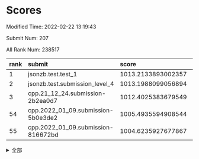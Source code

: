 # Scores

Modified Time: 2022-02-22 13:19:43

Submit Num: 207

All Rank Num: 238517

| rank |               submit               |       score        |       sigma        | pk_num |
| :--- | :--------------------------------- | :----------------- | :----------------- | :----- |
| 1    | jsonzb.test.test_1                 | 1013.2133893002357 | 0.7927494361435261 | 4612   |
| 2    | jsonzb.test.submission_level_4     | 1013.1988099056894 | 0.800564309629153  | 4608   |
| 3    | cpp.21_12_24.submission-2b2ea0d7   | 1012.4025383679549 | 0.795712250367064  | 4611   |
| 54   | cpp.2022_01_09.submission-5b0e3de2 | 1005.4935594908544 | 0.7246890221223284 | 4609   |
| 55   | cpp.2022_01_09.submission-816672bd | 1004.6235927677867 | 0.7223131439406599 | 4610   |


<details>
<summary>全部</summary>

| rank |                 submit                 |       score        |       sigma        | pk_num |
| :--- | :------------------------------------- | :----------------- | :----------------- | :----- |
| 1    | jsonzb.test.test_1                     | 1013.2133893002357 | 0.7927494361435261 | 4612   |
| 2    | jsonzb.test.submission_level_4         | 1013.1988099056894 | 0.800564309629153  | 4608   |
| 3    | cpp.21_12_24.submission-2b2ea0d7       | 1012.4025383679549 | 0.795712250367064  | 4611   |
| 4    | gobigger.level_3.submission_level_3_11 | 1011.4081962168549 | 0.769443008381929  | 4607   |
| 5    | gobigger.level_3.submission_level_3_30 | 1011.2392291392331 | 0.7825322777231482 | 4609   |
| 6    | gobigger.level_3.submission_level_3_48 | 1011.0813239273406 | 0.7842861130499448 | 4608   |
| 7    | gobigger.level_3.submission_level_3_28 | 1010.9663502792047 | 0.7841269818519467 | 4607   |
| 8    | gobigger.level_3.submission_level_3_34 | 1010.9439546859437 | 0.7781294016027126 | 4603   |
| 9    | gobigger.level_3.submission_level_3_35 | 1010.9166518090162 | 0.7852067575271734 | 4613   |
| 10   | gobigger.level_3.submission_level_3_44 | 1010.7853628507395 | 0.7683221558157005 | 4612   |
| 11   | gobigger.level_3.submission_level_3_20 | 1010.7027203286997 | 0.7291903806323695 | 4609   |
| 12   | gobigger.level_3.submission_level_3_4  | 1010.5933207432773 | 0.7619534274303019 | 4611   |
| 13   | gobigger.level_3.submission_level_3_32 | 1010.5438268669811 | 0.7655050184395029 | 4606   |
| 14   | gobigger.level_3.submission_level_3_38 | 1010.5298424932442 | 0.7739779794225826 | 4610   |
| 15   | gobigger.level_3.submission_level_3_25 | 1010.4510902657177 | 0.7564462538690093 | 4608   |
| 16   | gobigger.level_3.submission_level_3_1  | 1010.3703478529716 | 0.7561037894674943 | 4608   |
| 17   | gobigger.level_3.submission_level_3_37 | 1010.3387458116057 | 0.767239790365435  | 4610   |
| 18   | gobigger.level_3.submission_level_3_33 | 1010.2683421852753 | 0.7507315700477686 | 4611   |
| 19   | gobigger.level_3.submission_level_3_27 | 1010.2540067656099 | 0.749429305939231  | 4610   |
| 20   | gobigger.level_3.submission_level_3_49 | 1010.2462405044674 | 0.7665392793554825 | 4610   |
| 21   | gobigger.level_3.submission_level_3_40 | 1010.1923485973284 | 0.7481540589672472 | 4608   |
| 22   | gobigger.level_3.submission_level_3_21 | 1010.1082899030721 | 0.7395988767224903 | 4607   |
| 23   | gobigger.level_3.submission_level_3_17 | 1010.0828849226416 | 0.7995205609842811 | 4604   |
| 24   | gobigger.level_3.submission_level_3_2  | 1010.0819628415461 | 0.7528318800115172 | 4603   |
| 25   | gobigger.level_3.submission_level_3_45 | 1010.0757881611521 | 0.7677415879263129 | 4610   |
| 26   | gobigger.level_3.submission_level_3_36 | 1010.0232261037582 | 0.7788760799807589 | 4609   |
| 27   | gobigger.level_3.submission_level_3_9  | 1009.9536363737252 | 0.761719311107083  | 4611   |
| 28   | gobigger.level_3.submission_level_3_7  | 1009.9025442212328 | 0.7623466155715661 | 4610   |
| 29   | gobigger.level_3.submission_level_3_5  | 1009.7379744766762 | 0.7247279150805068 | 4608   |
| 30   | gobigger.level_3.submission_level_3_12 | 1009.6912044057075 | 0.7536066419176722 | 4611   |
| 31   | gobigger.level_3.submission_level_3_6  | 1009.6146374584738 | 0.7590903287911895 | 4609   |
| 32   | gobigger.level_3.submission_level_3_15 | 1009.5871174276216 | 0.7343196450381999 | 4609   |
| 33   | gobigger.level_3.submission_level_3_42 | 1009.5776982444887 | 0.7659418361884726 | 4607   |
| 34   | gobigger.level_3.submission_level_3_43 | 1009.5570844214267 | 0.751680651356887  | 4612   |
| 35   | gobigger.level_3.submission_level_3_8  | 1009.5554611971651 | 0.7578634777925563 | 4614   |
| 36   | gobigger.level_3.submission_level_3_31 | 1009.5419179517172 | 0.7657703333024375 | 4611   |
| 37   | gobigger.level_3.submission_level_3_46 | 1009.5384761239985 | 0.7478795310452504 | 4610   |
| 38   | gobigger.level_3.submission_level_3_3  | 1009.5269788997576 | 0.7724041090732398 | 4607   |
| 39   | gobigger.level_3.submission_level_3_24 | 1009.5228631967436 | 0.7342867799838428 | 4608   |
| 40   | gobigger.level_3.submission_level_3_29 | 1009.4902392465888 | 0.7441369257871054 | 4609   |
| 41   | gobigger.level_3.submission_level_3_41 | 1009.4080558418776 | 0.7552013448973506 | 4608   |
| 42   | gobigger.level_3.submission_level_3_18 | 1009.3161224015546 | 0.7401989226887701 | 4604   |
| 43   | gobigger.level_3.submission_level_3_10 | 1009.3100741641823 | 0.7508224566559965 | 4607   |
| 44   | gobigger.level_3.submission_level_3_47 | 1009.2198059568389 | 0.753535945483025  | 4615   |
| 45   | gobigger.level_3.submission_level_3_14 | 1009.2158186733064 | 0.7375425281365577 | 4610   |
| 46   | gobigger.level_3.submission_level_3_13 | 1009.1220773084954 | 0.7479585770059004 | 4608   |
| 47   | gobigger.level_3.submission_level_3_16 | 1009.0461743428963 | 0.7577583988694281 | 4608   |
| 48   | gobigger.level_3.submission_level_3_22 | 1008.9932282639769 | 0.753586059294952  | 4612   |
| 49   | gobigger.level_3.submission_level_3_26 | 1008.9315240067561 | 0.74219976397813   | 4612   |
| 50   | gobigger.level_3.submission_level_3_19 | 1008.850592002907  | 0.7633282162971498 | 4611   |
| 51   | gobigger.level_3.submission_level_3_39 | 1008.8049188059285 | 0.751386770411543  | 4612   |
| 52   | gobigger.level_3.submission_level_3_23 | 1008.3289607287835 | 0.7419019367728851 | 4610   |
| 53   | gobigger.level_3.submission_level_3_0  | 1008.1685800304576 | 0.7661491399789568 | 4605   |
| 54   | cpp.2022_01_09.submission-5b0e3de2     | 1005.4935594908544 | 0.7246890221223284 | 4609   |
| 55   | cpp.2022_01_09.submission-816672bd     | 1004.6235927677867 | 0.7223131439406599 | 4610   |
| 56   | gobigger.level_1.submission_level_1_48 | 1004.4094852958975 | 0.7233149444506898 | 4612   |
| 57   | gobigger.level_1.submission_level_1_14 | 1004.3647190622978 | 0.7401402901359669 | 4613   |
| 58   | gobigger.level_1.submission_level_1_31 | 1004.3374327185893 | 0.7310060614200198 | 4609   |
| 59   | gobigger.level_1.submission_level_1_8  | 1004.3290493587236 | 0.7214657267110604 | 4604   |
| 60   | gobigger.level_1.submission_level_1_44 | 1004.2453355696327 | 0.7295598973837587 | 4609   |
| 61   | gobigger.level_1.submission_level_1_39 | 1004.2103154498233 | 0.7199920461793475 | 4609   |
| 62   | gobigger.level_1.submission_level_1_32 | 1004.1808718212283 | 0.7066290866987329 | 4608   |
| 63   | gobigger.level_1.submission_level_1_41 | 1004.1364479526818 | 0.7055082635611232 | 4609   |
| 64   | gobigger.level_1.submission_level_1_2  | 1003.9455216042513 | 0.7163344133675212 | 4607   |
| 65   | gobigger.level_1.submission_level_1_36 | 1003.8586586878868 | 0.7105410812466443 | 4606   |
| 66   | gobigger.level_1.submission_level_1_38 | 1003.846859482742  | 0.7232637683410745 | 4609   |
| 67   | gobigger.level_1.submission_level_1_34 | 1003.6209634675002 | 0.7197073068002334 | 4602   |
| 68   | gobigger.level_1.submission_level_1_21 | 1003.6201479648574 | 0.7160632456559808 | 4611   |
| 69   | gobigger.level_1.submission_level_1_46 | 1003.5787251319886 | 0.7207953308282004 | 4608   |
| 70   | gobigger.level_1.submission_level_1_26 | 1003.5469960574354 | 0.7148086984472284 | 4615   |
| 71   | gobigger.level_1.submission_level_1_9  | 1003.5183221746103 | 0.730126956323506  | 4610   |
| 72   | gobigger.level_1.submission_level_1_27 | 1003.5015176504315 | 0.7198476467270044 | 4611   |
| 73   | gobigger.level_1.submission_level_1_25 | 1003.4593374195769 | 0.7133457133792038 | 4609   |
| 74   | gobigger.level_1.submission_level_1_3  | 1003.4349742120755 | 0.7265850486598384 | 4609   |
| 75   | gobigger.level_1.submission_level_1_15 | 1003.4139496626375 | 0.7124032545972264 | 4610   |
| 76   | gobigger.level_1.submission_level_1_1  | 1003.3870143410102 | 0.7137327473690568 | 4609   |
| 77   | gobigger.level_1.submission_level_1_12 | 1003.3721904777001 | 0.7114665263357342 | 4611   |
| 78   | gobigger.level_1.submission_level_1_37 | 1003.3635919618681 | 0.7120102184147138 | 4602   |
| 79   | gobigger.level_1.submission_level_1_30 | 1003.3368198379954 | 0.7125333740272839 | 4613   |
| 80   | gobigger.level_1.submission_level_1_33 | 1003.3194377141505 | 0.7119242112863354 | 4610   |
| 81   | gobigger.level_1.submission_level_1_16 | 1003.2823785489829 | 0.7168138991680191 | 4609   |
| 82   | gobigger.level_1.submission_level_1_35 | 1003.1462261943215 | 0.7135295120186708 | 4612   |
| 83   | gobigger.level_1.submission_level_1_18 | 1003.1219526534715 | 0.7192515343099237 | 4605   |
| 84   | gobigger.level_1.submission_level_1_5  | 1003.0360938635358 | 0.7134370233015022 | 4610   |
| 85   | gobigger.level_1.submission_level_1_43 | 1003.0062205299555 | 0.7100355725733856 | 4605   |
| 86   | gobigger.level_1.submission_level_1_22 | 1002.9811039062346 | 0.7113398369304029 | 4608   |
| 87   | gobigger.level_1.submission_level_1_19 | 1002.9796785277335 | 0.7128018243158404 | 4610   |
| 88   | gobigger.level_1.submission_level_1_49 | 1002.9695622293548 | 0.7176134997181888 | 4612   |
| 89   | gobigger.level_1.submission_level_1_29 | 1002.9049540921445 | 0.7185543550957038 | 4606   |
| 90   | gobigger.level_1.submission_level_1_4  | 1002.8955977520724 | 0.7208120905532257 | 4603   |
| 91   | gobigger.level_1.submission_level_1_28 | 1002.8801717791699 | 0.7102342252689805 | 4612   |
| 92   | gobigger.level_1.submission_level_1_47 | 1002.8790459193292 | 0.7115148887652215 | 4611   |
| 93   | gobigger.level_1.submission_level_1_45 | 1002.7638144632542 | 0.713501703075151  | 4610   |
| 94   | gobigger.level_1.submission_level_1_6  | 1002.7414665129971 | 0.7234961006322792 | 4608   |
| 95   | gobigger.level_1.submission_level_1_0  | 1002.607632897059  | 0.7177485691579455 | 4612   |
| 96   | gobigger.level_1.submission_level_1_7  | 1002.5953519320167 | 0.7116325153476661 | 4606   |
| 97   | gobigger.level_1.submission_level_1_24 | 1002.593129205935  | 0.7167236788436167 | 4608   |
| 98   | gobigger.level_1.submission_level_1_40 | 1002.530190540243  | 0.715402138236686  | 4610   |
| 99   | gobigger.level_1.submission_level_1_20 | 1002.432938936195  | 0.7113617332609005 | 4611   |
| 100  | gobigger.level_1.submission_level_1_11 | 1002.3652114288128 | 0.7100101169859311 | 4607   |
| 101  | gobigger.level_1.submission_level_1_23 | 1002.2871832670957 | 0.7118569152371634 | 4604   |
| 102  | gobigger.level_1.submission_level_1_42 | 1002.2028738584511 | 0.7071761772833268 | 4604   |
| 103  | gobigger.level_1.submission_level_1_10 | 1002.0434377004831 | 0.715219277801474  | 4609   |
| 104  | gobigger.level_1.submission_level_1_13 | 1002.0428135470665 | 0.7095590225508536 | 4608   |
| 105  | gobigger.level_1.submission_level_1_17 | 1002.0427165883531 | 0.7102326366125745 | 4608   |
| 106  | gobigger.random.submission_random_9    | 997.9436877956714  | 0.7055114633142437 | 4612   |
| 107  | gobigger.random.submission_random_1    | 997.1094614779411  | 0.7211076992600983 | 4606   |
| 108  | gobigger.random.submission_random_2    | 996.9916504944063  | 0.716487628612323  | 4611   |
| 109  | gobigger.random.submission_random_27   | 996.8319043235708  | 0.6891523798574117 | 4604   |
| 110  | gobigger.random.submission_random_18   | 996.7858977499066  | 0.700418725904628  | 4606   |
| 111  | gobigger.random.submission_random_14   | 996.7854142075636  | 0.7036886267585531 | 4613   |
| 112  | gobigger.random.submission_random_38   | 996.7290113460696  | 0.7173856399823191 | 4608   |
| 113  | gobigger.random.submission_random_7    | 996.6234643098837  | 0.7106233628342977 | 4608   |
| 114  | gobigger.random.submission_random_3    | 996.6166265927997  | 0.7164425154153932 | 4607   |
| 115  | gobigger.random.submission_random_31   | 996.5918440589211  | 0.7100271484788482 | 4607   |
| 116  | gobigger.random.submission_random_36   | 996.555249985066   | 0.700561972046514  | 4611   |
| 117  | gobigger.random.submission_random_24   | 996.3923688993485  | 0.7205540076896381 | 4609   |
| 118  | gobigger.random.submission_random_5    | 996.378899715293   | 0.7174794443386986 | 4613   |
| 119  | gobigger.random.submission_random_30   | 996.3756669525181  | 0.7122159452539615 | 4612   |
| 120  | gobigger.random.submission_random_19   | 996.3498782144972  | 0.7059140424943168 | 4609   |
| 121  | gobigger.random.submission_random_12   | 996.348196142557   | 0.7130336954646344 | 4609   |
| 122  | gobigger.random.submission_random_42   | 996.2093840044058  | 0.7245949846075181 | 4611   |
| 123  | gobigger.random.submission_random_47   | 996.2047918451988  | 0.7156349474506357 | 4607   |
| 124  | gobigger.random.submission_random_6    | 996.0701442331195  | 0.7083431401818676 | 4612   |
| 125  | gobigger.random.submission_random_43   | 996.0551397533534  | 0.699497241042627  | 4610   |
| 126  | gobigger.random.submission_random_46   | 996.0067180302683  | 0.7029951763846285 | 4610   |
| 127  | gobigger.random.submission_random_23   | 995.9855284997572  | 0.7252690999926081 | 4613   |
| 128  | gobigger.random.submission_random_11   | 995.9822512107692  | 0.7231659865765978 | 4604   |
| 129  | gobigger.random.submission_random_35   | 995.9156075610823  | 0.7159106479760784 | 4606   |
| 130  | gobigger.random.submission_random_4    | 995.8933844645479  | 0.7032132292727075 | 4609   |
| 131  | gobigger.random.submission_random_21   | 995.8894767099086  | 0.7025873664146335 | 4610   |
| 132  | gobigger.random.submission_random_39   | 995.8867595556865  | 0.7051053254917395 | 4611   |
| 133  | gobigger.random.submission_random_41   | 995.8457286476978  | 0.7107762194101799 | 4612   |
| 134  | gobigger.random.submission_random_17   | 995.6857727807336  | 0.7108250195326964 | 4614   |
| 135  | gobigger.random.submission_random_29   | 995.6793081297885  | 0.7136592823299367 | 4611   |
| 136  | gobigger.random.submission_random_44   | 995.6770908160757  | 0.7098687696227616 | 4611   |
| 137  | gobigger.random.submission_random_22   | 995.6757336714094  | 0.7115798641011956 | 4612   |
| 138  | gobigger.random.submission_random_0    | 995.6553774222593  | 0.7178117797567664 | 4607   |
| 139  | gobigger.random.submission_random_8    | 995.642691360053   | 0.7054307853117874 | 4610   |
| 140  | gobigger.random.submission_random_15   | 995.6214519646121  | 0.7085024802175293 | 4608   |
| 141  | gobigger.random.submission_random_10   | 995.6102694052034  | 0.7104112046528863 | 4614   |
| 142  | gobigger.random.submission_random_37   | 995.6005440636436  | 0.7141419916692865 | 4610   |
| 143  | gobigger.random.submission_random_16   | 995.5374974597609  | 0.7052101215074169 | 4610   |
| 144  | gobigger.random.submission_random_48   | 995.5086260066286  | 0.7124855243867293 | 4611   |
| 145  | gobigger.random.submission_random_33   | 995.4068876173897  | 0.7126490813670855 | 4610   |
| 146  | gobigger.random.submission_random_40   | 995.3952670396054  | 0.7084861878882587 | 4608   |
| 147  | gobigger.random.submission_random_34   | 995.3839963635736  | 0.7161625404173877 | 4607   |
| 148  | gobigger.random.submission_random_45   | 995.3036110857315  | 0.7192399603894467 | 4611   |
| 149  | gobigger.random.submission_random_28   | 995.238639666505   | 0.714496525901918  | 4609   |
| 150  | gobigger.random.submission_random_25   | 995.1925888252832  | 0.7143672166092652 | 4609   |
| 151  | gobigger.random.submission_random_32   | 995.1848232977991  | 0.6984846784056401 | 4603   |
| 152  | gobigger.random.submission_random_49   | 995.1129088967225  | 0.7211712934739206 | 4609   |
| 153  | gobigger.random.submission_random_26   | 994.8244029446779  | 0.7182678838289888 | 4606   |
| 154  | gobigger.random.submission_random_13   | 994.7349225358088  | 0.7122544405432549 | 4607   |
| 155  | gobigger.random.submission_random_20   | 994.5471825986157  | 0.7164390103964641 | 4609   |
| 156  | gobigger.level_2.submission_level_2_4  | 994.4427283510037  | 0.7274454639759365 | 4606   |
| 157  | gobigger.level_2.submission_level_2_0  | 994.0160231703434  | 0.7397288677195158 | 4606   |
| 158  | gobigger.level_2.submission_level_2_24 | 993.550831182302   | 0.7476949965456527 | 4612   |
| 159  | gobigger.level_2.submission_level_2_34 | 993.4239317514302  | 0.7220869182851432 | 4610   |
| 160  | gobigger.level_2.submission_level_2_7  | 993.415941673659   | 0.742546305810191  | 4605   |
| 161  | gobigger.level_2.submission_level_2_43 | 993.2760607345319  | 0.7259043877602104 | 4604   |
| 162  | gobigger.level_2.submission_level_2_23 | 993.2109904219654  | 0.7310536868679494 | 4608   |
| 163  | gobigger.level_2.submission_level_2_1  | 993.1784402606908  | 0.7277202463409944 | 4610   |
| 164  | gobigger.level_2.submission_level_2_11 | 993.0056774055786  | 0.7445239396861065 | 4611   |
| 165  | gobigger.level_2.submission_level_2_19 | 992.889616705338   | 0.7506280825614015 | 4612   |
| 166  | gobigger.level_2.submission_level_2_6  | 992.8733786614171  | 0.7401425434325614 | 4614   |
| 167  | gobigger.level_2.submission_level_2_48 | 992.8547019155827  | 0.7495427032044245 | 4608   |
| 168  | gobigger.level_2.submission_level_2_36 | 992.8521335537545  | 0.7367981799490516 | 4607   |
| 169  | gobigger.level_2.submission_level_2_31 | 992.847487750268   | 0.7293478847785405 | 4612   |
| 170  | gobigger.level_2.submission_level_2_47 | 992.8153987068646  | 0.7304561118499822 | 4609   |
| 171  | gobigger.level_2.submission_level_2_13 | 992.7849024157864  | 0.7341536468645227 | 4611   |
| 172  | gobigger.level_2.submission_level_2_29 | 992.7332495948991  | 0.7405523969945049 | 4605   |
| 173  | gobigger.level_2.submission_level_2_33 | 992.5214902731411  | 0.7582185597953963 | 4606   |
| 174  | gobigger.level_2.submission_level_2_39 | 992.4845433305317  | 0.7391365058719234 | 4610   |
| 175  | gobigger.level_2.submission_level_2_18 | 992.4811173673553  | 0.7343881646400648 | 4609   |
| 176  | gobigger.level_2.submission_level_2_2  | 992.4663490569819  | 0.7534824281289842 | 4612   |
| 177  | gobigger.level_2.submission_level_2_30 | 992.4403029412306  | 0.7349044932251112 | 4613   |
| 178  | gobigger.level_2.submission_level_2_35 | 992.3569808574341  | 0.7413573725187178 | 4608   |
| 179  | gobigger.level_2.submission_level_2_12 | 992.3281241597206  | 0.757870511749636  | 4614   |
| 180  | gobigger.level_2.submission_level_2_21 | 992.2544291646615  | 0.7298840832278178 | 4613   |
| 181  | gobigger.level_2.submission_level_2_3  | 992.1885253637508  | 0.7382229500674524 | 4615   |
| 182  | gobigger.level_2.submission_level_2_41 | 992.1102988329037  | 0.7457052732476505 | 4605   |
| 183  | gobigger.level_2.submission_level_2_20 | 992.0679364888701  | 0.7454071910929138 | 4605   |
| 184  | gobigger.level_2.submission_level_2_17 | 992.0256447162745  | 0.7397080527609249 | 4605   |
| 185  | gobigger.level_2.submission_level_2_10 | 991.9851497528392  | 0.7440721299719585 | 4611   |
| 186  | gobigger.level_2.submission_level_2_42 | 991.8962932568908  | 0.7453175870769685 | 4603   |
| 187  | gobigger.level_2.submission_level_2_25 | 991.8936654724113  | 0.739837732966117  | 4609   |
| 188  | gobigger.level_2.submission_level_2_22 | 991.8052688840583  | 0.7469581921308341 | 4612   |
| 189  | gobigger.level_2.submission_level_2_32 | 991.7763539083555  | 0.7532583527576665 | 4610   |
| 190  | gobigger.level_2.submission_level_2_5  | 991.7640774517407  | 0.7314115651036126 | 4615   |
| 191  | gobigger.level_2.submission_level_2_40 | 991.6745447405822  | 0.768619670592558  | 4605   |
| 192  | gobigger.level_2.submission_level_2_15 | 991.6671726498939  | 0.7472339657242015 | 4610   |
| 193  | gobigger.level_2.submission_level_2_28 | 991.5194198658496  | 0.7605295912425034 | 4605   |
| 194  | gobigger.level_2.submission_level_2_37 | 991.4518514238358  | 0.7624153797916119 | 4610   |
| 195  | gobigger.level_2.submission_level_2_16 | 991.4295141568899  | 0.7454456956235939 | 4611   |
| 196  | gobigger.level_2.submission_level_2_9  | 991.3389809933271  | 0.7553439421820106 | 4608   |
| 197  | gobigger.level_2.submission_level_2_8  | 991.211483270765   | 0.7585751771002159 | 4609   |
| 198  | gobigger.level_2.submission_level_2_45 | 991.0734823498159  | 0.7439704146958983 | 4609   |
| 199  | gobigger.level_2.submission_level_2_26 | 991.0368872771337  | 0.7388741803446884 | 4608   |
| 200  | gobigger.level_2.submission_level_2_14 | 990.9980084071391  | 0.7773958099544964 | 4606   |
| 201  | gobigger.level_2.submission_level_2_46 | 990.88148305382    | 0.7636971186771303 | 4610   |
| 202  | gobigger.level_2.submission_level_2_38 | 990.8322092168512  | 0.7609119732416018 | 4608   |
| 203  | gobigger.level_2.submission_level_2_49 | 990.6835493884234  | 0.7405019948062469 | 4609   |
| 204  | gobigger.level_2.submission_level_2_44 | 990.5455470299465  | 0.7765146806421803 | 4613   |
| 205  | gobigger.level_2.submission_level_2_27 | 990.4699078942377  | 0.7663409896831174 | 4613   |
| 206  | gobigger.none.submission_none_0        | 979.6226997403444  | 1.1619612151414367 | 4606   |
| 207  | gobigger.none.submission_none_1        | 976.8346797523685  | 1.3799665218102173 | 4606   |

</details>